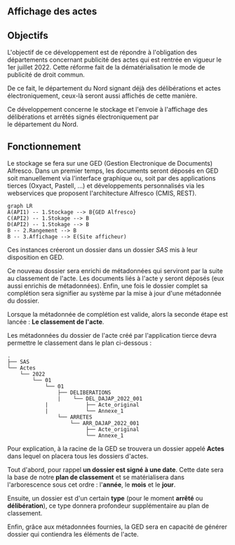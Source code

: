 ## Affichage des actes
## Objectifs
L'objectif de ce développement est de répondre à l'obligation des départements concernant publicité des actes qui est rentrée en vigueur le 1er juillet 2022. Cette réforme fait de la dématérialisation le mode de publicité de droit commun.

De ce fait, le département du Nord signant déjà des délibérations et actes électroniquement, ceux-là seront aussi affichés de cette manière.

Ce développement concerne le stockage et l'envoie à l'affichage des délibérations et arrêtés signés électroniquement par  
le département du Nord.

## Fonctionnement
Le stockage se fera sur une GED (Gestion Electronique de Documents) Alfresco.
Dans un premier temps, les documents seront déposés en GED soit manuellement via l'interface graphique ou, soit par des applications tierces (Oxyact, Pastell, ...) et développements personnalisés via les webservices que proposent l'architecture Alfresco (CMIS, REST).
```mermaid  
graph LR  
A(API1) -- 1.Stockage --> B{GED Alfresco}  
C(API2) -- 1.Stokage --> B  
D(API2) -- 1.Stokage --> B  
B -- 2.Rangement --> B
B -- 3.Affichage --> E(Site afficheur)  
```  
Ces instances créeront un dossier dans un dossier *SAS* mis à leur disposition en GED.

Ce nouveau dossier sera enrichi de métadonnées qui serviront par la suite au classement de l'acte. Les documents liés à l'acte y seront déposés (eux aussi enrichis de métadonnées). Enfin, une fois le dossier complet sa complétion sera signifier au système par la mise à jour d'une métadonnée du dossier.

Lorsque la métadonnée de complétion est valide, alors la seconde étape est lancée : **Le classement de l'acte**.

Les métadonnées du dossier de l'acte créé par l'application tierce devra permettre le classement dans le plan ci-dessous :
```
.
├── SAS
└── Actes
    └── 2022
        └── 01
            └── 01
                ├── DELIBERATIONS
                |	 └── DEL_DAJAP_2022_001
	        |    	     ├── Acte_original                          
	        |    	     └── Annexe_1
                └── ARRETES
	                └── ARR_DAJAP_2022_001
	                 	 ├── Acte_original                
	                	 └── Annexe_1
```
Pour explication, à la racine de la GED se trouvera un dossier appelé **Actes** dans lequel on placera tous les dossiers d'actes.

Tout d'abord, pour rappel **un dossier est signé à une date**. Cette date sera la base de notre **plan de classement** et se matérialisera dans l'arborescence sous cet ordre : l'**année**, le **mois** et le **jour**.

Ensuite, un dossier est d'un certain **type** (pour le moment **arrêté** ou **délibération**), ce type donnera profondeur supplémentaire au plan de classement.

Enfin, grâce aux métadonnées fournies, la GED sera en capacité de générer dossier qui contiendra les éléments de l'acte.